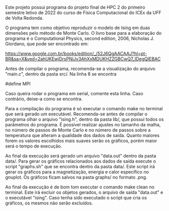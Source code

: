 Este projeto possui programa do projeto final de HPC 2 do primeiro semestre letivo de 2022 do curso de Física Computacional do ICEx da UFF de Volta Redonda.

O programa tem como objetivo reproduzir o modelo de Ising em duas dimensões pelo método de Monte Carlo.
O livro base para a elaboração do programa é o Computational Physics, second edition, 2006, Nicholas J. Giordano, que pode ser encontrado em:

https://www.google.com.br/books/edition/_/52J6QgAACAAJ?hl=pt-BR&sa=X&ved=2ahUKEwjDrsPNiJv3AhXxMDUKHZZGBCwQ7_IDegQIEBAC

Antes de compilar o programa, recomenda-se a visualização do arquivo "main.c", dentro da pasta src/.
Na linha 8 se encontra

#define MPI

Caso queira rodar o programa em serial, comente esta linha.
Caso contrário, deixe-a como se encontra.

Para a compilação do programa é só executar o comando make no terminal que será gerado um executável.
Recomenda-se antes de compilar o programa olhar o arquivo "ising.h", dentro da pasta lib/, que possui todos os parâmetros do programa.
É possível realizar ajustes no tamanho da malha, no número de passos de Monte Carlo e no número de passos sobre a temperatura que alteram a qualidade dos dados de saída.
Quanto maiores forem os valores escolhidos mais suaves serão os gráficos, porém maior será o tempo de execução.

Ao final da execução será gerado um arquivo "data.out" dentro da pasta data/.
Para gerar os gráficos relacionados aos dados de saída execute o script "graphs.sh" que se encontra dentro da pasta data/. 
Este script irá gerar os gráficos para a magnetização, energia e calor específico no gnuplot.
Os gráficos ficam salvos na pasta graphs/ no formato .png.

Ao final da execução é de bom tom executar o comando make clean no terminal.
Este irá excluir os objetos gerados, o arquivo de saída "data.out" e o executável "ising".
Caso tenha sido executado o script que cria os gráficos, os mesmos não serão excluídos.
